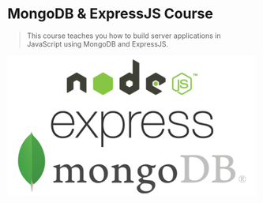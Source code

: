 # MongoDB & ExpressJS Course

> This course teaches you how to build server applications in JavaScript using MongoDB and ExpressJS.

![](/assets/logo.jpg)





